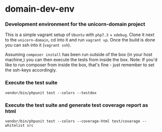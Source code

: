 # domain-dev-env
### Development environment for the unicorn-domain project

This is a simple vagrant setup of `Ubuntu` with `php7.3` + `xdebug`. Clone it next to the `unicorn-domain`, cd into it and run `vagrant up`.
Once the build is done you can ssh into it (`vagrant ssh`).

Assuming `composer install` has been run outside of the box (in your host machine,) you can then execute the tests from inside the box.
Note: If you'd like to run composer from inside the box, that's fine - just remember to set the ssh-keys accordingly.

### Execute the test suite
```
vendor/bin/phpunit test --colors --testdox
```

### Execute the test suite and generate test coverage report as html
```
vendor/bin/phpunit test --colors --coverage-html test/covarage --whitelist src
```
